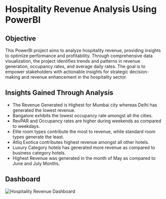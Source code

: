 # Hospitality Revenue Analysis Using PowerBI

## Objective
This PowerBI project aims to analyze hospitality revenue, providing insights to optimize performance and profitability. Through comprehensive data visualization, the project identifies trends and patterns in revenue generation, occupancy rates, and average daily rates. The goal is to empower stakeholders with actionable insights for strategic decision-making and revenue enhancement in the hospitality sector.

## Insights Gained Through Analysis

+ The Revenue Generated is Highest for Mumbai city whereas Delhi has generated the lowest revenue.
+ Bangalore exhibits the lowest occupancy rate amongst all the cities.
+ RevPAR and Occupancy rates are higher during weekends as compared to weekdays.
+ Elite room types contribute the most to revenue, while standard room types generate the least.
+ Atliq Exotica contributes highest revenue amongst all other hotels.
+ Luxury Category hotels has generated more revenue as compared to business category hotels.
+ Highest Revenue was generated in the month of May as compared to June and July Months. 

## Dashboard

![Hospitality Revenue Dashboard](https://github.com/pratik2124/PowerBI_Hospitality_Revenue_Analysis/assets/156676954/7447fa19-922f-4889-8362-c9c112014b2f)



